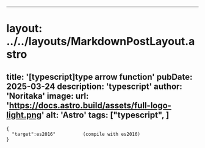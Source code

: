 
---
# layout: ../../layouts/MarkdownPostLayout.astro
title: '[typescript]type arrow function'
pubDate: 2025-03-24
description: 'typescript'
author: 'Noritaka'
image:
    url: 'https://docs.astro.build/assets/full-logo-light.png'
    alt: 'Astro'
tags: ["typescript", ]
---



```
{
  "target":es2016"          (compile with es2016)
}

```
